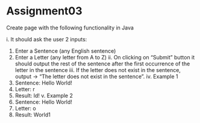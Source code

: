 # Assignment03

Create page with the following functionality in Java

i. It should ask the user 2 inputs:
1. Enter a Sentence (any English sentence)
2. Enter a Letter (any letter from A to Z)
ii. On clicking on “Submit” button it should output the rest of the sentence after the first
occurrence of the letter in the sentence
iii. If the letter does not exist in the sentence, output -> “The letter does not exist in the
sentence”.
iv. Example 1
1. Sentence: Hello World!
2. Letter: r
3. Result: ld!
v. Example 2
1. Sentence: Hello World!
2. Letter: o
3. Result: World1
